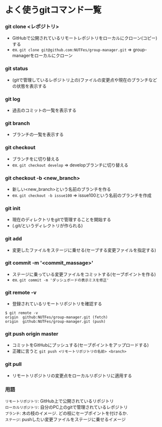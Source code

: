 # よく使うgitコマンド一覧

### git clone <レポジトリ>
- GitHubで公開されているリモートレポジトリをローカルにクローン(コピー)する
- ex. `git clone git@github.com:NUTFes/group-manager.git` => group-managerをローカルにクローン

### git status
- (gitで管理しているレポジトリ上の)ファイルの変更点や現在のブランチなどの状態を表示する

### git log
- 過去のコミットの一覧を表示する

### git branch
- ブランチの一覧を表示する

### git checkout <branch>
- ブランチを<branch>に切り替える
- ex. `git checkout develop` => developブランチに切り替える

### git checkout -b <new_branch>
- 新しい<new_branch>という名前のブランチを作る
- ex. `git checkout -b issue100` => issue100という名前のブランチを作成

### git init
- 現在のディレクトリをgitで管理することを開始する
- (.git/というディレクトリが作られる)

### git add <file>
- 変更したファイルをステージに乗せる(セーブする変更ファイルを指定する)

### git commit -m '<commit_massage>'
- ステージに乗っている変更ファイルをコミットする(セーブポイントを作る)
- ex. `git commit -m 'ダッシュボードの表示ミスを修正'`

### git remote -v
- 登録されているリモートリポジトリを確認する

```
$ git remote -v
origin	github:NUTFes/group-manager.git (fetch)
origin	github:NUTFes/group-manager.git (push)
```

### git push origin master
- コミットをGitHubにプッシュする(セーブポイントをアップロードする)
- 正確に言うと `git push <リモートリポジトリの名前> <branch>`

### git pull
- リモートリポジトリの変更点をローカルリポジトリに適用する


### 用語
`リモートリポジトリ`: GitHub上で公開されているリポジトリ  
`ローカルリポジトリ`: 自分のPC上のgitで管理されているレポジトリ  
`ブランチ`: 木の枝のイメージ. どの枝にセーブポイントを付けるか.  
`ステージ`: pushしたい変更ファイルをステージに乗せるイメージ  
